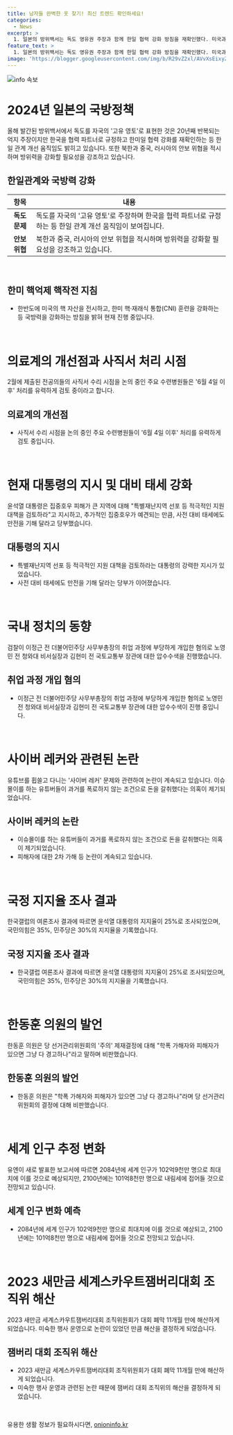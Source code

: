 ```yaml
---
title: 남자들 완벽한 옷 찾기! 최신 트렌드 확인하세요!
categories:
  - News
excerpt: >
  1. 일본의 방위백서는 독도 영유권 주장과 함께 한일 협력 강화 방침을 재확인했다. 미국과 한국의 동맹 관계도 핵전력 기반으로 격상되며 한반도에 미국의 핵 자산이 상시 배치될 예정이다. 이에 따라 한미 핵·재래식 통합 훈련이 강화될 전망이다. 또한, 한국 내 주요 수련병원들은 의대 증원에 반발해 사직서 수리 시점을 유력하게 검토 중이다. 윤석열 대통령은 집중호우 피해에 대해 특별재난지역 선포 검토를 지시했고, 검찰은 이정근의 취업청탁 의혹을 수사 중이다. 또한, 사이버 레커 문제와 윤석열 대통령의 지지율, 그리고 국민의힘과 민주당의 지지율에 대한 여론조사 결과가 발표되었다. 마지막으로, 2023 새만금 세계스카우트잼버리대회 조직위가 해산했다.  2. 일본의 방위백서, 한일 협력 강화 및 미국의 핵 전력 확대에 대한 논의 3. 방위백서와 핵전력 확대, 의대 증원 관련 주요 논점 및 검찰 수사 소식 요약 4. 윤석열 대통령의 집중호우 피해 대책 지시와 여론조사 결과 소식 요약 5. 사이버 레커 문제와 2023 새만금 세계스카우트잼버리대회 조직위 해산 소식 요약
feature_text: >
  1. 일본의 방위백서는 독도 영유권 주장과 함께 한일 협력 강화 방침을 재확인했다. 미국과 한국의 동맹 관계도 핵전력 기반으로 격상되며 한반도에 미국의 핵 자산이 상시 배치될 예정이다. 이에 따라 한미 핵·재래식 통합 훈련이 강화될 전망이다. 또한, 한국 내 주요 수련병원들은 의대 증원에 반발해 사직서 수리 시점을 유력하게 검토 중이다. 윤석열 대통령은 집중호우 피해에 대해 특별재난지역 선포 검토를 지시했고, 검찰은 이정근의 취업청탁 의혹을 수사 중이다. 또한, 사이버 레커 문제와 윤석열 대통령의 지지율, 그리고 국민의힘과 민주당의 지지율에 대한 여론조사 결과가 발표되었다. 마지막으로, 2023 새만금 세계스카우트잼버리대회 조직위가 해산했다.  2. 일본의 방위백서, 한일 협력 강화 및 미국의 핵 전력 확대에 대한 논의 3. 방위백서와 핵전력 확대, 의대 증원 관련 주요 논점 및 검찰 수사 소식 요약 4. 윤석열 대통령의 집중호우 피해 대책 지시와 여론조사 결과 소식 요약 5. 사이버 레커 문제와 2023 새만금 세계스카우트잼버리대회 조직위 해산 소식 요약
image: 'https://blogger.googleusercontent.com/img/b/R29vZ2xl/AVvXsEixyZcFfHzMRdzZMjFBmAUKJYCLCGyLL1o632UiGVXcaFdKo_bkvkuCioo0uUKlGfBVcT3P84aROyZIXSBEx3Aw5nCQ3pTgDom1WDC4m8eifvWiAmWEEVb4x6G_l8C0QH225ldMjyaFvpxGEBGNO37VmDTDMHGhJPq73UglMfDca1-0aw/s1600/blogspot.png'
---
```


<p><img src="https://blogger.googleusercontent.com/img/b/R29vZ2xl/AVvXsEixyZcFfHzMRdzZMjFBmAUKJYCLCGyLL1o632UiGVXcaFdKo_bkvkuCioo0uUKlGfBVcT3P84aROyZIXSBEx3Aw5nCQ3pTgDom1WDC4m8eifvWiAmWEEVb4x6G_l8C0QH225ldMjyaFvpxGEBGNO37VmDTDMHGhJPq73UglMfDca1-0aw/s1600/blogspot.png" alt="info 속보" /></p>

<h1 data-ke-size="size26">2024년 일본의 국방정책</h1>

<p data-ke-size="size16">올해 발간된 방위백서에서 독도를 자국의 '고유 영토'로 표현한 것은 20년째 반복되는 억지 주장이지만 한국을 협력 파트너로 규정하고 한미일 협력 강화를 재확인하는 등 한일 관계 개선 움직임도 밝히고 있습니다. 또한 북한과 중국, 러시아의 안보 위협을 적시하며 방위력을 강화할 필요성을 강조하고 있습니다.</p>

<h2 data-ke-size="size24">한일관계와 국방력 강화</h2>

<table>
    <thead>
        <tr>
            <th>항목</th>
            <th>내용</th>
        </tr>
    </thead>
    <tbody>
        <tr>
            <td style="text-align: center; height: 17px;"><b>독도 문제</b></td>
            <td>독도를 자국의 '고유 영토'로 주장하며 한국을 협력 파트너로 규정하는 등 한일 관계 개선 움직임이 보여집니다.</td>
        </tr>
        <tr>
            <td style="text-align: center; height: 17px;"><b>안보 위협</b></td>
            <td>북한과 중국, 러시아의 안보 위협을 적시하며 방위력을 강화할 필요성을 강조하고 있습니다.</td>
        </tr>
    </tbody>
</table>

<p data-ke-size="size16">&nbsp;</p>

<h2 data-ke-size="size24">한미 핵억제 핵작전 지침</h2>

<ul>
    <li>한반도에 미국의 핵 자산을 전시하고, 한미 핵·재래식 통합(CNI) 훈련을 강화하는 등 국방력을 강화하는 방침을 밝혀 현재 진행 중입니다.</li>
</ul>

<p data-ke-size="size16">&nbsp;</p>

<h1 data-ke-size="size26">의료계의 개선점과 사직서 처리 시점</h1>

<p data-ke-size="size16">2월에 제출된 전공의들의 사직서 수리 시점을 논의 중인 주요 수련병원들은 '6월 4일 이후' 처리를 유력하게 검토 중이라고 합니다.</p>

<h2 data-ke-size="size24">의료계의 개선점</h2>

<ul>
    <li>사직서 수리 시점을 논의 중인 주요 수련병원들이 '6월 4일 이후' 처리를 유력하게 검토 중입니다.</li>
</ul>

<p data-ke-size="size16">&nbsp;</p>

<h1 data-ke-size="size26">현재 대통령의 지시 및 대비 태세 강화</h1>

<p data-ke-size="size16">윤석열 대통령은 집중호우 피해가 큰 지역에 대해 "특별재난지역 선포 등 적극적인 지원 대책을 검토하라"고 지시하고, 추가적인 집중호우가 예견되는 만큼, 사전 대비 태세에도 만전을 기해 달라고 당부했습니다.</p>

<h2 data-ke-size="size24">대통령의 지시</h2>

<ul>
    <li>특별재난지역 선포 등 적극적인 지원 대책을 검토하라는 대통령의 강력한 지시가 있었습니다.</li>
    <li>사전 대비 태세에도 만전을 기해 달라는 당부가 이어졌습니다.</li>
</ul>

<p data-ke-size="size16">&nbsp;</p>

<h1 data-ke-size="size26">국내 정치의 동향</h1>

<p data-ke-size="size16">검찰이 이정근 전 더불어민주당 사무부총장의 취업 과정에 부당하게 개입한 혐의로 노영민 전 청와대 비서실장과 김현미 전 국토교통부 장관에 대한 압수수색을 진행했습니다.</p>

<h2 data-ke-size="size24">취업 과정 개입 혐의</h2>

<ul>
    <li>이정근 전 더불어민주당 사무부총장의 취업 과정에 부당하게 개입한 혐의로 노영민 전 청와대 비서실장과 김현미 전 국토교통부 장관에 대한 압수수색이 진행 중입니다.</li>
</ul>

<p data-ke-size="size16">&nbsp;</p>

<h1 data-ke-size="size26">사이버 레커와 관련된 논란</h1>

<p data-ke-size="size16">유튜브를 휩쓸고 다니는 '사이버 레커' 문제와 관련하여 논란이 계속되고 있습니다. 이슈몰이를 하는 유튜버들이 과거를 폭로하지 않는 조건으로 돈을 갈취했다는 의혹이 제기되었습니다.</p>

<h2 data-ke-size="size24">사이버 레커의 논란</h2>

<ul>
    <li>이슈몰이를 하는 유튜버들이 과거를 폭로하지 않는 조건으로 돈을 갈취했다는 의혹이 제기되었습니다.</li>
    <li>피해자에 대한 2차 가해 등 논란이 계속되고 있습니다.</li>
</ul>

<p data-ke-size="size16">&nbsp;</p>

<h1 data-ke-size="size26">국정 지지율 조사 결과</h1>

<p data-ke-size="size16">한국갤럽의 여론조사 결과에 따르면 윤석열 대통령의 지지율이 25%로 조사되었으며, 국민의힘은 35%, 민주당은 30%의 지지율을 기록했습니다.</p>

<h2 data-ke-size="size24">국정 지지율 조사 결과</h2>

<ul>
    <li>한국갤럽 여론조사 결과에 따르면 윤석열 대통령의 지지율이 25%로 조사되었으며, 국민의힘은 35%, 민주당은 30%의 지지율을 기록했습니다.</li>
</ul>

<p data-ke-size="size16">&nbsp;</p>

<h1 data-ke-size="size26">한동훈 의원의 발언</h1>

<p data-ke-size="size16">한동훈 의원은 당 선거관리위원회의 '주의' 제재결정에 대해 "학폭 가해자와 피해자가 있으면 그냥 다 경고하나"라고 말하며 비판했습니다.</p>

<h2 data-ke-size="size24">한동훈 의원의 발언</h2>

<ul>
    <li>한동훈 의원은 "학폭 가해자와 피해자가 있으면 그냥 다 경고하나"라며 당 선거관리위원회의 결정에 대해 비판했습니다.</li>
</ul>

<p data-ke-size="size16">&nbsp;</p>

<h1 data-ke-size="size26">세계 인구 추정 변화</h1>

<p data-ke-size="size16">유엔이 새로 발표한 보고서에 따르면 2084년에 세계 인구가 102억9천만 명으로 최대치에 이를 것으로 예상되지만, 2100년에는 101억8천만 명으로 내림세에 접어들 것으로 전망되고 있습니다.</p>

<h2 data-ke-size="size24">세계 인구 변화 예측</h2>

<ul>
    <li>2084년에 세계 인구가 102억9천만 명으로 최대치에 이를 것으로 예상되고, 2100년에는 101억8천만 명으로 내림세에 접어들 것으로 전망되고 있습니다.</li>
</ul>

<p data-ke-size="size16">&nbsp;</p>

<h1 data-ke-size="size26">2023 새만금 세계스카우트잼버리대회 조직위 해산</h1>

<p data-ke-size="size16">2023 새만금 세계스카우트잼버리대회 조직위원회가 대회 폐막 11개월 만에 해산하게 되었습니다. 미숙한 행사 운영으로 논란이 있었던 만큼 해산을 결정하게 되었습니다.</p>

<h2 data-ke-size="size24">잼버리 대회 조직위 해산</h2>

<ul>
    <li>2023 새만금 세계스카우트잼버리대회 조직위원회가 대회 폐막 11개월 만에 해산하게 되었습니다.</li>
    <li>미숙한 행사 운영과 관련된 논란 때문에 잼버리 대회 조직위의 해산을 결정하게 되었습니다.</li>
</ul>

<p data-ke-size="size16">&nbsp;</p>
유용한 생활 정보가 필요하시다면, <a href="https://onioninfo.kr" rel="dofollow">onioninfo.kr</a>


